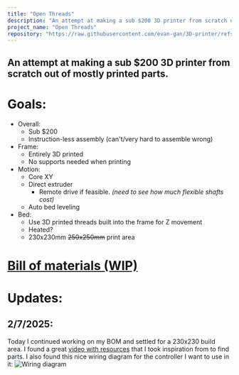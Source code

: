 ```yaml
---
title: "Open Threads"
description: "An attempt at making a sub $200 3D printer from scratch out of mostly printed parts"
project_name: "Open Threads"
repository: "https://raw.githubusercontent.com/evan-gan/3D-printer/refs/heads/main/journal.md"
---
```

## An attempt at making a sub $200 3D printer from scratch out of mostly printed parts.

# Goals: 
- Overall:
    - Sub $200
    - Instruction-less assembly (can't/very hard to assemble wrong)
- Frame:
    - Entirely 3D printed
    - No supports needed when printing
- Motion:
    - Core XY
    - Direct extruder
        - Remote drive if feasible. _(need to see how much flexible shafts cost)_
    - Auto bed leveling
- Bed:
    - Use 3D printed threads built into the frame for Z movement
    - Heated?
    - 230x230mm ~~250x250mm~~ print area

# [Bill of materials (WIP)](https://docs.google.com/spreadsheets/d/12H-s0MHuU8Hi1eBy9C0zTTP9QQQXKojqAiB52Tg4N8k/edit?usp=sharing)

# Updates:

## 2/7/2025:
Today I continued working on my BOM and settled for a 230x230 build area. I found a great [video with resources](https://www.youtube.com/watch?v=yuAN5AzEWCg) that I took inspiration from to find parts. I also found this nice wiring diagram for the controller I want to use in it:
![Wiring diagram](https://cloud-7gdhetvw8-hack-club-bot.vercel.app/0screenshot_2025-02-07_at_5.05.43___pm.png)